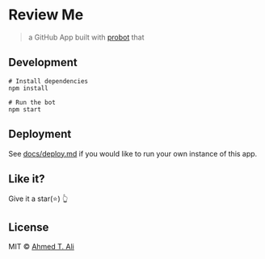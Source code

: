 # Review Me

> a GitHub App built with [probot](https://github.com/probot/probot) that

## Development

```
# Install dependencies
npm install

# Run the bot
npm start
```

## Deployment

See [docs/deploy.md](docs/deploy.md) if you would like to run your own instance of this app.

## Like it?

Give it a star(:star:) :point_up_2:

## License

MIT © [Ahmed T. Ali](https://github.com/ahmed-taj)
